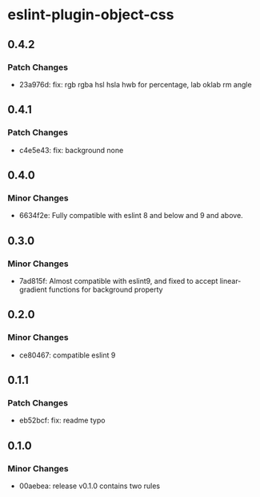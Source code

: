 # eslint-plugin-object-css

## 0.4.2

### Patch Changes

- 23a976d: fix: rgb rgba hsl hsla hwb for percentage, lab oklab rm angle

## 0.4.1

### Patch Changes

- c4e5e43: fix: background none

## 0.4.0

### Minor Changes

- 6634f2e: Fully compatible with eslint 8 and below and 9 and above.

## 0.3.0

### Minor Changes

- 7ad815f: Almost compatible with eslint9, and fixed to accept linear-gradient functions for background property

## 0.2.0

### Minor Changes

- ce80467: compatible eslint 9

## 0.1.1

### Patch Changes

- eb52bcf: fix: readme typo

## 0.1.0

### Minor Changes

- 00aebea: release v0.1.0 contains two rules
